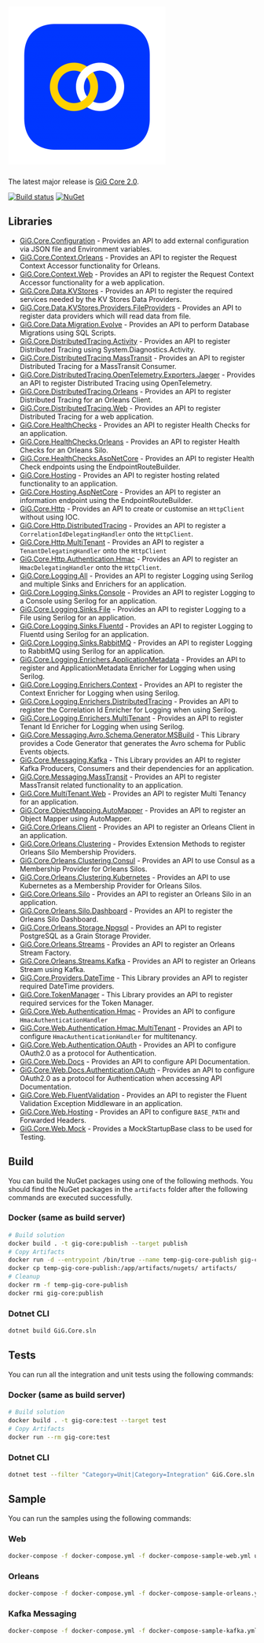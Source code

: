 # ![GiG Core](gig-core.png)

The latest major release is [GiG Core 2.0](release-notes/2.0/2.0.0.md).

[![Build status](https://img.shields.io/bitbucket/pipelines/atlassian/adf-builder-javascript/master)](https://img.shields.io/bitbucket/pipelines/atlassian/adf-builder-javascript/master) 
[![NuGet](https://img.shields.io/nuget/v/GiG.Core.svg)](https://nuget.org/packages/GiG.Core)


## Libraries

- [GiG.Core.Configuration](docs/GiG.Core.Configuration.md) - Provides an API to add external configuration via JSON file and Environment variables.
- [GiG.Core.Context.Orleans](docs/GiG.Core.Context.Orleans.md) - Provides an API to register the Request Context Accessor functionality for Orleans.
- [GiG.Core.Context.Web](docs/GiG.Core.Context.Web.md) - Provides an API to register the Request Context Accessor functionality for a web application.
- [GiG.Core.Data.KVStores](docs/GiG.Core.Data.KVStores.md) - Provides an API to register the required services needed by the KV Stores Data Providers.
- [GiG.Core.Data.KVStores.Providers.FileProviders](docs/GiG.Core.Data.KVStores.Providers.FileProviders.md) - Provides an API to register data providers which will read data from file.
- [GiG.Core.Data.Migration.Evolve](docs/GiG.Core.Data.Migration.Evolve.md) - Provides an API to perform Database Migrations using SQL Scripts.
- [GiG.Core.DistributedTracing.Activity](docs/GiG.Core.DistributedTracing.Activity.md) - Provides an API to register Distributed Tracing using System.Diagnostics.Activity.
- [GiG.Core.DistributedTracing.MassTransit](docs/GiG.Core.DistributedTracing.MassTransit.md) - Provides an API to register Distributed Tracing for a MassTransit Consumer.
- [GiG.Core.DistributedTracing.OpenTelemetry.Exporters.Jaeger](docs/GiG.Core.DistributedTracing.OpenTelemetry.Exporters.Jaeger.md) - Provides an API to register Distributed Tracing using OpenTelemetry.
- [GiG.Core.DistributedTracing.Orleans](docs/GiG.Core.DistributedTracing.Orleans.md) - Provides an API to register Distributed Tracing for an Orleans Client.
- [GiG.Core.DistributedTracing.Web](docs/GiG.Core.DistributedTracing.Web.md) - Provides an API to register Distributed Tracing for a web application.
- [GiG.Core.HealthChecks](docs/GiG.Core.HealthChecks.md) - Provides an API to register Health Checks for an application.
- [GiG.Core.HealthChecks.Orleans](docs/GiG.Core.HealthChecks.Orleans.md) - Provides an API to register Health Checks for an Orleans Silo.
- [GiG.Core.HealthChecks.AspNetCore](docs/GiG.Core.HealthChecks.AspNetCore.md) - Provides an API to register Health Check endpoints using the EndpointRouteBuilder.
- [GiG.Core.Hosting](docs/GiG.Core.Hosting.md) - Provides an API to register hosting related functionality to an application.
- [GiG.Core.Hosting.AspNetCore](docs/GiG.Core.Hosting.AspNetCore.md) - Provides an API to register an information endpoint using the EndpointRouteBuilder.
- [GiG.Core.Http](docs/GiG.Core.Http.md) - Provides an API to create or customise an `HttpClient` without using IOC.
- [GiG.Core.Http.DistributedTracing](docs/GiG.Core.Http.DistributedTracing.md) - Provides an API to register a `CorrelationIdDelegatingHandler` onto the `HttpClient`.
- [GiG.Core.Http.MultiTenant](docs/GiG.Core.Http.MultiTenant.md) - Provides an API to register a `TenantDelegatingHandler` onto the `HttpClient`
- [GiG.Core.Http.Authentication.Hmac](docs/GiG.Core.Http.Authentication.Hmac.md) - Provides an API to register an `HmacDelegatingHandler` onto the `HttpClient`.
- [GiG.Core.Logging.All](docs/GiG.Core.Logging.All.md) - Provides an API to register Logging using Serilog and multiple Sinks and Enrichers for an application.
- [GiG.Core.Logging.Sinks.Console](docs/GiG.Core.Logging.Sinks.Console.md) - Provides an API to register Logging to a Console using Serilog for an application.
- [GiG.Core.Logging.Sinks.File](docs/GiG.Core.Logging.Sinks.File.md) - Provides an API to register Logging to a File using Serilog for an application.
- [GiG.Core.Logging.Sinks.Fluentd](docs/GiG.Core.Logging.Sinks.Fluentd.md) - Provides an API to register Logging to Fluentd using Serilog for an application.
- [GiG.Core.Logging.Sinks.RabbitMQ](docs/GiG.Core.Logging.Sinks.RabbitMQ.md) - Provides an API to register Logging to RabbitMQ using Serilog for an application.
- [GiG.Core.Logging.Enrichers.ApplicationMetadata](docs/GiG.Core.Logging.Enrichers.ApplicationMetadata.md) - Provides an API to register and ApplicationMetadata Enricher for Logging when using Serilog.
- [GiG.Core.Logging.Enrichers.Context](docs/GiG.Core.Logging.Enrichers.Context.md) - Provides an API to register the Context Enricher for Logging when using Serilog.
- [GiG.Core.Logging.Enrichers.DistributedTracing](docs/GiG.Core.Logging.Enrichers.DistributedTracing.md) - Provides an API to register the Correlation Id Enricher for Logging when using Serilog.
- [GiG.Core.Logging.Enrichers.MultiTenant](docs/GiG.Core.Logging.Enrichers.MultiTenant.md) - Provides an API to register Tenant Id Enricher for Logging when using Serilog.
- [GiG.Core.Messaging.Avro.Schema.Generator.MSBuild](docs/GiG.Core.Messaging.Avro.Schema.Generator.MSBuild.md) - This Library provides a Code Generator that generates the Avro schema for Public Events objects.
- [GiG.Core.Messaging.Kafka](docs/GiG.Core.Messaging.Kafka.md) - This Library provides an API to register Kafka Producers, Consumers and their dependencies for an application.
- [GiG.Core.Messaging.MassTransit](docs/GiG.Core.Messaging.MassTransit.md) - Provides an API to register MassTransit related functionality to an application.
- [GiG.Core.MultiTenant.Web](docs/GiG.Core.MultiTenant.Web.md) - Provides an API to register Multi Tenancy for an application.
- [GiG.Core.ObjectMapping.AutoMapper](docs/GiG.Core.ObjectMapping.AutoMapper.md) - Provides an API to register an Object Mapper using AutoMapper.
- [GiG.Core.Orleans.Client](docs/GiG.Core.Orleans.Client.md) - Provides an API to register an Orleans Client in an application.
- [GiG.Core.Orleans.Clustering](docs/GiG.Core.Orleans.Clustering.md) - Provides Extension Methods to register Orleans Silo Membership Providers.
- [GiG.Core.Orleans.Clustering.Consul](docs/GiG.Core.Orleans.Clustering.Consul.md) - Provides an API to use Consul as a Membership Provider for Orleans Silos.
- [GiG.Core.Orleans.Clustering.Kubernetes](docs/GiG.Core.Orleans.Clustering.Kubernetes.md) - Provides an API to use Kubernetes as a Membership Provider for Orleans Silos.
- [GiG.Core.Orleans.Silo](docs/GiG.Core.Orleans.Silo.md) - Provides an API to register an Orleans Silo in an application.
- [GiG.Core.Orleans.Silo.Dashboard](docs/GiG.Core.Orleans.Silo.Dashboard.md) - Provides an API to register the Orleans Silo Dashboard.
- [GiG.Core.Orleans.Storage.Npgsql](docs/GiG.Core.Orleans.Storage.Npgsql.md) - Provides an API to register PostgreSQL as a Grain Storage Provider.
- [GiG.Core.Orleans.Streams](docs/GiG.Core.Orleans.Streams.md) - Provides an API to register an Orleans Stream Factory.
- [GiG.Core.Orleans.Streams.Kafka](docs/GiG.Core.Orleans.Streams.Kafka.md) - Provides an API to register an Orleans Stream using Kafka.
- [GiG.Core.Providers.DateTime](docs/GiG.Core.Providers.DateTime.md) - This Library provides an API to register required DateTime providers.
- [GiG.Core.TokenManager](docs/GiG.Core.TokenManager.md) - This Library provides an API to register required services for the Token Manager.
- [GiG.Core.Web.Authentication.Hmac](docs/GiG.Core.Web.Authentication.Hmac.md) - Provides an API to configure `HmacAuthenticationHandler`
- [GiG.Core.Web.Authentication.Hmac.MultiTenant](docs/GiG.Core.Web.Authentication.Hmac.MultiTenant.md) - Provides an API to configure `HmacAuthenticationHandler` for multitenancy.
- [GiG.Core.Web.Authentication.OAuth](docs/GiG.Core.Web.Authentication.OAuth.md) - Provides an API to configure OAuth2.0 as a protocol for Authentication.
- [GiG.Core.Web.Docs](docs/GiG.Core.Web.Docs.md) - Provides an API to configure API Documentation.
- [GiG.Core.Web.Docs.Authentication.OAuth](docs/GiG.Core.Web.Docs.Authentication.OAuth.md) - Provides an API to configure OAuth2.0 as a protocol for Authentication when accessing API Documentation.
- [GiG.Core.Web.FluentValidation](docs/GiG.Core.Web.FluentValidation.md) - Provides an API to register the Fluent Validation Exception Middleware in an application.
- [GiG.Core.Web.Hosting](docs/GiG.Core.Web.Hosting.md) - Provides an API to configure `BASE_PATH` and Forwarded Headers.
- [GiG.Core.Web.Mock](docs/GiG.Core.Web.Mock.md) - Provides a MockStartupBase class to be used for Testing.


## Build

You can build the NuGet packages using one of the following methods. You should find the NuGet packages in the `artifacts` folder after the following commands are executed successfully.

### Docker (same as build server)

```sh
# Build solution
docker build . -t gig-core:publish --target publish
# Copy Artifacts
docker run -d --entrypoint /bin/true --name temp-gig-core-publish gig-core:publish
docker cp temp-gig-core-publish:/app/artifacts/nugets/ artifacts/
# Cleanup
docker rm -f temp-gig-core-publish
docker rmi gig-core:publish
```

### Dotnet CLI

```sh
dotnet build GiG.Core.sln
```

## Tests

You can run all the integration and unit tests using the following commands:

### Docker (same as build server)

```sh
# Build solution
docker build . -t gig-core:test --target test
# Copy Artifacts
docker run --rm gig-core:test
```

### Dotnet CLI

```sh
dotnet test --filter "Category=Unit|Category=Integration" GiG.Core.sln 
```

## Sample

You can run the samples using the following commands:

### Web

```sh
docker-compose -f docker-compose.yml -f docker-compose-sample-web.yml up --build
```

### Orleans

```sh
docker-compose -f docker-compose.yml -f docker-compose-sample-orleans.yml up --build
```

### Kafka Messaging

```sh
docker-compose -f docker-compose.yml -f docker-compose-sample-kafka.yml up --build
```